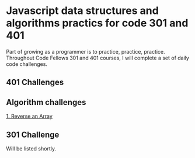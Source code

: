 # Javascript data structures and algorithms practics for code 301 and 401

Part of growing as a programmer is to practice, practice, practice. Throughout Code Fellows 301 and 401 courses, I will complete a set of daily code challenges.

## 401 Challenges

## Algorithm challenges

[1. Reverse an Array](401-challenges/algorithms/arrayReverse/readme.md)

<!-- [2. Insert and shift an array in middle at index](dsa/challenges/array_shift/README.md)

[3. Binary search in a sorted 1D array](dsa/challenges/array_binary_search/readme.md)

[4. Given a matrix, find the sum of each row.](dsa/challenges/sum_2D_array/readme.md)

[5. Implement a Queue using two Stacks.](dsa/challenges/queue_with_stacks/README.md)

[6. First-in, First out Animal Shelter.](dsa/challenges/fifo_animal_shelter/README.md)

[7. Multi-bracket Validation.](dsa/challenges/multi_bracket_validation/README.md)

[8. Conduct “FizzBuzz” on a tree](dsa/challenges/fizz_buzz_tree/README.md)

[9. Insertion sort](dsa/challenges/insertion_sort/README.md)

[10. Merge sort](dsa/challenges/merge_sort/README.md)

[11. Quick sort](dsa/challenges/quick_sort/README.md)

[12. Repeated Word](dsa/challenges/repeated_word/README.md)

[13. Tree intersection](dsa/challenges/tree_intersection/README.md)

[14. Left Join two hash tables](dsa/challenges/left_join/README.md)

[15. breadth-first traversal on a graph](dsa/challenges/breadth_first/readme.md)

[16. get edges](dsa/challenges/get_edge/readme.md)

[17. Depth-first traversal on a graph](dsa/challenges/depth_first/readme.md)

## Data structure challenges

[1. Linked list](dsa/data_structures/linked_list/readme.md)

[2. Merge two linked lists](dsa/data_structures/ll_merge/readme.md)

[3. Stacks and Queues](dsa/data_structures/stacks_and_queues/readme.md)

[4. Tree](dsa/data_structures/tree/README.md)

[5. Hash table](dsa/data_structures/hash_table/README.md)

[6. Graph](dsa/data_structures/graph/readme.md) -->

## 301 Challenge
<!-- Description of the challenge -->
Will be listed shortly.
